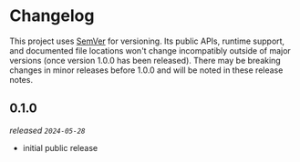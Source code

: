 # Changelog

This project uses [SemVer](https://semver.org/) for versioning. Its public APIs, runtime support, and documented file locations won't change incompatibly outside of major versions (once version 1.0.0 has been released). There may be breaking changes in minor releases before 1.0.0 and will be noted in these release notes.

## 0.1.0

_released `2024-05-28`_

- initial public release
